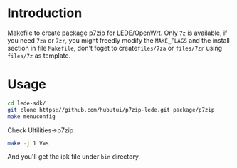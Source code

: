 # Introduction
Makefile to create package p7zip for [LEDE](https://lede-project.org)/[OpenWrt](https://openwrt.org/).
Only `7z` is available, if you need `7za` or `7zr`, you might freedly modify the `MAKE_FLAGS` and the install section in file `Makefile`, don't foget to create`files/7za` or `files/7zr` using `files/7z` as template.

# Usage
```bash
cd lede-sdk/
git clone https://github.com/hubutui/p7zip-lede.git package/p7zip
make menuconfig
```

Check Ultilities->p7zip

```bash
make -j 1 V=s
```

And you'll get the ipk file under `bin` directory.
